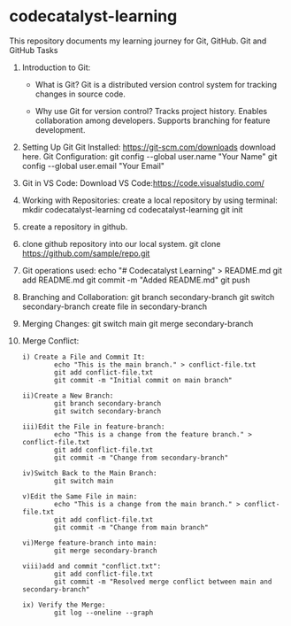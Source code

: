 # codecatalyst-learning
This repository documents my learning journey for Git, GitHub.
Git and GitHub Tasks
1. Introduction to Git:
     * What is Git?
      Git is a distributed version control system for tracking changes in source code.
      
     * Why use Git for version control?
      Tracks project history.
      Enables collaboration among developers.
      Supports branching for feature development.

2. Setting Up Git
      Git Installed: https://git-scm.com/downloads download here.
      Git Configuration:
      git config --global user.name "Your Name"
      git config --global user.email "Your Email"

3. Git in VS Code:
     Download VS Code:https://code.visualstudio.com/

4. Working with Repositories:
     create a local repository by using terminal:
             mkdir codecatalyst-learning
             cd codecatalyst-learning
             git init

5. create a repository in github.
6. clone github repository into our local system.
      git clone https://github.com/sample/repo.git
7. Git operations used:
       echo "# Codecatalyst Learning" > README.md
       git add README.md
       git commit -m "Added README.md"
       git push
8. Branching and Collaboration:
       git branch secondary-branch
       git switch secondary-branch
       create file in secondary-branch
9.  Merging Changes:
       git switch main
       git merge secondary-branch
10. Merge Conflict:


        i) Create a File and Commit It:
                echo "This is the main branch." > conflict-file.txt
                git add conflict-file.txt
                git commit -m "Initial commit on main branch"
               
        ii)Create a New Branch:
                git branch secondary-branch
                git switch secondary-branch
                
        iii)Edit the File in feature-branch:
                echo "This is a change from the feature branch." > conflict-file.txt
                git add conflict-file.txt
                git commit -m "Change from secondary-branch"
                
        iv)Switch Back to the Main Branch:
                git switch main
                
        v)Edit the Same File in main:
                echo "This is a change from the main branch." > conflict-file.txt
                git add conflict-file.txt
                git commit -m "Change from main branch"
        
        vi)Merge feature-branch into main:
                git merge secondary-branch
    
        viii)add and commit "conflict.txt":
                git add conflict-file.txt
                git commit -m "Resolved merge conflict between main and secondary-branch"
        
        ix) Verify the Merge:
                git log --oneline --graph
     

